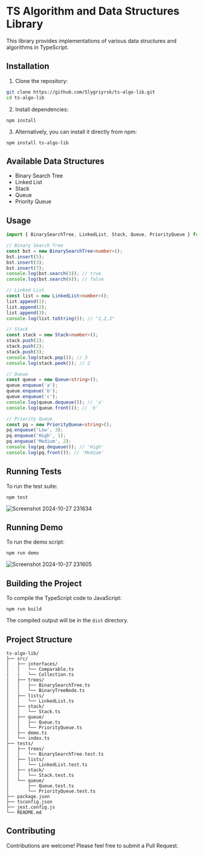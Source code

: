 # TS Algorithm and Data Structures Library

This library provides implementations of various data structures and algorithms in TypeScript.

## Installation

1. Clone the repository:
```bash
git clone https://github.com/Slygriyrsk/ts-algo-lib.git
cd ts-algo-lib
```
2. Install dependencies:

```shellscript
npm install
```

3. Alternatively, you can install it directly from npm:
```shellscript
npm install ts-algo-lib
```

## Available Data Structures

- Binary Search Tree
- Linked List
- Stack
- Queue
- Priority Queue

## Usage

```typescript
import { BinarySearchTree, LinkedList, Stack, Queue, PriorityQueue } from 'ts-algo-lib';

// Binary Search Tree
const bst = new BinarySearchTree<number>();
bst.insert(5);
bst.insert(3);
bst.insert(7);
console.log(bst.search(3)); // true
console.log(bst.search(6)); // false

// Linked List
const list = new LinkedList<number>();
list.append(1);
list.append(2);
list.append(3);
console.log(list.toString()); // "1,2,3"

// Stack
const stack = new Stack<number>();
stack.push(1);
stack.push(2);
stack.push(3);
console.log(stack.pop()); // 3
console.log(stack.peek()); // 2

// Queue
const queue = new Queue<string>();
queue.enqueue('a');
queue.enqueue('b');
queue.enqueue('c');
console.log(queue.dequeue()); // 'a'
console.log(queue.front()); // 'b'

// Priority Queue
const pq = new PriorityQueue<string>();
pq.enqueue('Low', 3);
pq.enqueue('High', 1);
pq.enqueue('Medium', 2);
console.log(pq.dequeue()); // 'High'
console.log(pq.front()); // 'Medium'
```

## Running Tests

To run the test suite:

```shellscript
npm test
```
![Screenshot 2024-10-27 231634](https://github.com/user-attachments/assets/edb0b528-469a-4aa8-95b9-c763e20003c2)

## Running Demo

To run the demo script:

```shellscript
npm run demo
```
![Screenshot 2024-10-27 231605](https://github.com/user-attachments/assets/7a5240c0-b552-4054-8306-a61d377c27fe)

## Building the Project

To compile the TypeScript code to JavaScript:

```shellscript
npm run build
```

The compiled output will be in the `dist` directory.

## Project Structure

```plaintext
ts-algo-lib/
├── src/
│   ├── interfaces/
│   │   └── Comparable.ts
|   |   └── Collection.ts
│   ├── trees/
│   │   ├── BinarySearchTree.ts
│   │   └── BinaryTreeNode.ts
│   ├── lists/
│   │   └── LinkedList.ts
│   ├── stack/
│   │   └── Stack.ts
│   ├── queue/
│   │   ├── Queue.ts
│   │   └── PriorityQueue.ts
│   ├── demo.ts
│   └── index.ts
├── tests/
│   ├── trees/
│   │   └── BinarySearchTree.test.ts
│   ├── lists/
│   │   └── LinkedList.test.ts
│   ├── stack/
│   │   └── Stack.test.ts
│   └── queue/
│       ├── Queue.test.ts
│       └── PriorityQueue.test.ts
├── package.json
├── tsconfig.json
├── jest.config.js
└── README.md
```

## Contributing

Contributions are welcome! Please feel free to submit a Pull Request.
